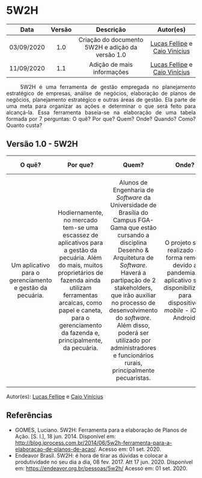# 5W2H
|    Data    | Versão |         Descrição         |           Autor(es)           |
| :--------: | :----: | :-----------------------: | :---------------------------: |
| 03/09/2020 |  1.0   | Criação do documento 5W2H e adição da versão 1.0 | [Lucas Fellipe](https://github.com/lucasfcm9) e [Caio Vinícius](https://github.com/caiovfernandes) |
| 11/09/2020 |  1.1   | Adição de mais informações | [Lucas Fellipe](https://github.com/lucasfcm9) e [Caio Vinícius](https://github.com/caiovfernandes) |

<p align="justify"> &emsp;&emsp; 5W2H é uma ferramenta de gestão empregada no planejamento estratégico de empresas, análise de negócios, elaboração de planos de negócios, planejamento estratégico e outras áreas de gestão. Ela parte de uma meta para organizar as ações e determinar o que será feito para alcançá-la. Essa ferramenta baseia-se na elaboração de uma tabela formada por 7 perguntas: O quê? Por que? Quem? Onde? Quando? Como? Quanto custa?</p>

## Versão 1.0 - 5W2H

|                          O quê?                          |                           Por que?                           |                            Quem?                             |                            Onde?                             |                           Quando?                            |                            Como?                             |     Quanto custa?      |
| :------------------------------------------------------: | :----------------------------------------------------------: | :----------------------------------------------------------: | :----------------------------------------------------------: | :----------------------------------------------------------: | :----------------------------------------------------------: | :--------------: |
| Um aplicativo para o gerenciamento e gestão da pecuária. | Hodiernamente, no mercado tem-se uma escassez de aplicativos para a gestão da pecuária. Além do mais, muitos proprietários de fazenda ainda utilizam ferramentas arcaicas, como papel e caneta, para o gerenciamento da fazenda e, principalmente, da pecuária. | Alunos de Engenharia de <i>Software</i> da Universidade de Brasília do Campus FGA-Gama que estão cursando a disciplina Desenho & Arquitetura de <i>Software</i>. Haverá a partipação de 2 stakeholders, que irão auxiliar no processo de desenvolvimento do <i>software</i>. Além disso, poderá ser utilizado por administradores e funcionários rurais, principalmente pecuaristas. | O projeto será realizado de forma remota devido a pandemia. O aplicativo será disponibilizado para dispositivos <i>mobile</i> - iOS e Android.| Será realizado no segundo semestre de 2020, nos meses de Agosto a Dezembro. O usuário poderá acessar o aplicativo em qualquer momento. Quando houver a necessidade de anotar informações, visualizar dados e gerar relatórios. | Por meio do desenvolvimento de um aplicativo <i>mobile</i> - iOS e Android, para facilitar a gestão rural de forma que o proprietário possa ter um controle sobre os dados dos bovinos, além de poder gerar relatórios a respeito da fazenda. O usuário poderá cadastrar as informações dos bovinos dentro do aplicativo, além de ter uma janela para que o usuário gere os relatórios especificados por ele.  | ~ R$ 144.000.000 |

Autor(es): [Lucas Fellipe](https://github.com/lucasfcm9) e [Caio Vinícius](https://github.com/caiovfernandes)

## Referências
* GOMES, Luciano. 5W2H: Ferramenta para a elaboração de Planos de Ação. [S. l.], 18 jun. 2014. Disponível em: http://blog.iprocess.com.br/2014/06/5w2h-ferramenta-para-a-elaboracao-de-planos-de-acao/. Acesso em: 01 set. 2020.
* Endeavor Brasil. 5W2H: é hora de tirar as dúvidas e colocar a produtividade no seu dia a dia, 08 fev. 2017. Att 17 jun. 2020. Disponível em: https://endeavor.org.br/pessoas/5w2h/ Acesso em: 01 set. 2020.
